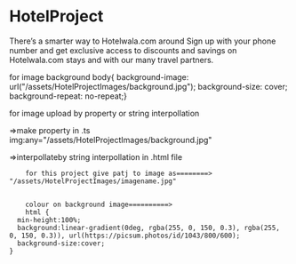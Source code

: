 # HotelProject

There’s a smarter way to Hotelwala.com around
Sign up with your phone number and get exclusive access to discounts and savings on Hotelwala.com
 stays and with our many travel partners.

for image background
body{
  background-image: url("/assets/HotelProjectImages/background.jpg");
  background-size: cover;
  background-repeat: no-repeat;}

  for image upload by property or string interpollation

   =>make property in .ts
   img:any="/assets/HotelProjectImages/background.jpg"

   =>interpollateby string interpollation in .html file
        <img src={{img}} alt="">

        for this project give patj to image as========>   "/assets/HotelProjectImages/imagename.jpg"


        colour on background image==========>
        html {
      min-height:100%;
      background:linear-gradient(0deg, rgba(255, 0, 150, 0.3), rgba(255, 0, 150, 0.3)), url(https://picsum.photos/id/1043/800/600);
      background-size:cover;
    }
